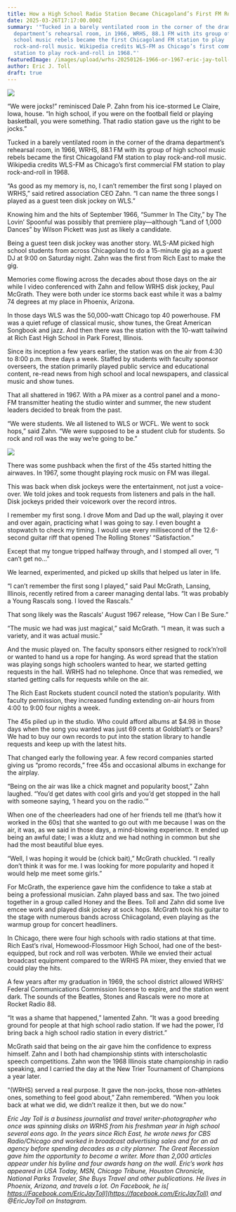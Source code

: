 ```yaml
---
title: How a High School Radio Station Became Chicagoland’s First FM Rock Revolution
date: 2025-03-26T17:17:00.000Z
summary: '"Tucked in a barely ventilated room in the corner of the drama
  department’s rehearsal room, in 1966, WRHS, 88.1 FM with its group of high
  school music rebels became the first Chicagoland FM station to play
  rock-and-roll music. Wikipedia credits WLS-FM as Chicago’s first commercial FM
  station to play rock-and-roll in 1968."'
featuredImage: /images/upload/wrhs-20250126-1966-or-1967-eric-jay-toll-i-have-that-on-vinyl-2.jpg
author: Eric J. Toll
draft: true
---
```

![](/images/upload/wrhs-20250126-1966-or-1967-eric-jay-toll-i-have-that-on-vinyl-2.jpg)

“We were jocks!” reminisced Dale P. Zahn from his ice-stormed Le Claire, Iowa, house. “In high school, if you were on the football field or playing basketball, you were something. That radio station gave us the right to be jocks.”

Tucked in a barely ventilated room in the corner of the drama department’s rehearsal room, in 1966, WRHS, 88.1 FM with its group of high school music rebels became the first Chicagoland FM station to play rock-and-roll music. Wikipedia credits WLS-FM as Chicago’s first commercial FM station to play rock-and-roll in 1968.

“As good as my memory is, no, I can’t remember the first song I played on WRHS,” said retired association CEO Zahn. “I can name the three songs I played as a guest teen disk jockey on WLS.”

Knowing him and the hits of September 1966, “Summer In The City,” by The Lovin’ Spoonful was possibly that premiere play—although “Land of 1,000 Dances” by Wilson Pickett was just as likely a candidate. 

Being a guest teen disk jockey was another story. WLS-AM picked high school students from across Chicagoland to do a 15-minute gig as a guest DJ at 9:00 on Saturday night. Zahn was the first from Rich East to make the gig.

Memories come flowing across the decades about those days on the air while I video conferenced with Zahn and fellow WRHS disk jockey, Paul McGrath. They were both under ice storms back east while it was a balmy 74 degrees at my place in Phoenix, Arizona.

In those days WLS was the 50,000-watt Chicago top 40 powerhouse. FM was a quiet refuge of classical music, show tunes, the Great American Songbook and jazz. And then there was the station with the 10-watt tailwind at Rich East High School in Park Forest, Illinois. 

Since its inception a few years earlier, the station was on the air from 4:30 to 8:00 p.m. three days a week. Staffed by students with faculty sponsor overseers, the station primarily played public service and educational content, re-read news from high school and local newspapers, and classical music and show tunes.

That all shattered in 1967. With a PA mixer as a control panel and a mono-FM transmitter heating the studio winter and summer, the new student leaders decided to break from the past.

“We were students. We all listened to WLS or WCFL. We went to sock hops,” said Zahn. “We were supposed to be a student club for students. So rock and roll was the way we’re going to be.”

![](/images/upload/wrhs-20250126-1966-or-1967-wrhs-rocket-radio-88-2.jpg)

There was some pushback when the first of the 45s started hitting the airwaves. In 1967, some thought playing rock music on FM was illegal.

This was back when disk jockeys were the entertainment, not just a voice-over. We told jokes and took requests from listeners and pals in the hall. Disk jockeys prided their voicework over the record intros.

I remember my first song. I drove Mom and Dad up the wall, playing it over and over again, practicing what I was going to say. I even bought a stopwatch to check my timing. I would use every millisecond of the 12.6-second guitar riff that opened The Rolling Stones’ “Satisfaction.”

Except that my tongue tripped halfway through, and I stomped all over, “I can’t get no…”

We learned, experimented, and picked up skills that helped us later in life.

“I can’t remember the first song I played,” said Paul McGrath, Lansing, Illinois, recently retired from a career managing dental labs. “It was probably a Young Rascals song. I loved the Rascals.”

That song likely was the Rascals’ August 1967 release, “How Can I Be Sure.”

“The music we had was just magical,” said McGrath. “I mean, it was such a variety, and it was actual music.”

And the music played on. The faculty sponsors either resigned to rock’n’roll or wanted to hand us a rope for hanging. As word spread that the station was playing songs high schoolers wanted to hear, we started getting requests in the hall. WRHS had no telephone. Once that was remedied, we started getting calls for requests while on the air.

The Rich East Rockets student council noted the station’s popularity. With faculty permission, they increased funding extending on-air hours from 4:00 to 9:00 four nights a week.

The 45s piled up in the studio. Who could afford albums at $4.98 in those days when the song you wanted was just 69 cents at Goldblatt’s or Sears? We had to buy our own records to put into the station library to handle requests and keep up with the latest hits.

That changed early the following year. A few record companies started giving us “promo records,” free 45s and occasional albums in exchange for the airplay.

“Being on the air was like a chick magnet and popularity boost,” Zahn laughed. “You’d get dates with cool girls and you’d get stopped in the hall with someone saying, ‘I heard you on the radio.’”

When one of the cheerleaders had one of her friends tell me (that’s how it worked in the 60s) that she wanted to go out with me because I was on the air, it was, as we said in those days, a mind-blowing experience. It ended up being an awful date; I was a klutz and we had nothing in common but she had the most beautiful blue eyes.

“Well, I was hoping it would be (chick bait),” McGrath chuckled. “I really don’t think it was for me. I was looking for more popularity and hoped it would help me meet some girls.”

For McGrath, the experience gave him the confidence to take a stab at being a professional musician. Zahn played bass and sax. The two joined together in a group called Honey and the Bees. Toll and Zahn did some live emcee work and played disk jockey at sock hops. McGrath took his guitar to the stage with numerous bands across Chiicagoland, even playing as the warmup group for concert headliners.

In Chicago, there were four high schools with radio stations at that time. Rich East’s rival, Homewood-Flossmoor High School, had one of the best-equipped, but rock and roll was verboten. While we envied their actual broadcast equipment compared to the WRHS PA mixer, they envied that we could play the hits.

A few years after my graduation in 1969, the school district allowed WRHS’ Federal Communications Commission license to expire, and the station went dark. The sounds of the Beatles, Stones and Rascals were no more at Rocket Radio 88.

“It was a shame that happened,” lamented Zahn. “It was a good breeding ground for people at that high school radio station. If we had the power, I’d bring back a high school radio station in every district.”

McGrath said that being on the air gave him the confidence to express himself. Zahn and I both had championship stints with interscholastic speech competitions. Zahn won the 1968 Illinois state championship in radio speaking, and I carried the day at the New Trier Tournament of Champions a year later.

“(WRHS) served a real purpose. It gave the non-jocks, those non-athletes ones, something to feel good about,” Zahn remembered. “When you look back at what we did, we didn’t realize it then, but we do now.”


*Eric Jay Toll is a business journalist and travel writer-photographer who once was spinning disks on WRHS from his freshman year in high school several eons ago. In the years since Rich East, he wrote news for CBS Radio/Chicago and worked in broadcast advertising sales and for an ad agency before spending decades as a city planner. The Great Recession gave him the opportunity to become a writer. More than 2,000 articles appear under his byline and four awards hang on the wall. Eric’s work has appeared in USA Today, MSN, Chicago Tribune, Houston Chronicle, National Parks Traveler, She Buys Travel and other publications. He lives in Phoenix, Arizona, and travels a lot. On Facebook, he is[ https://Facebook.com/EricJayToll](https://facebook.com/EricJayToll) and @EricJayToll on Instagram.*
